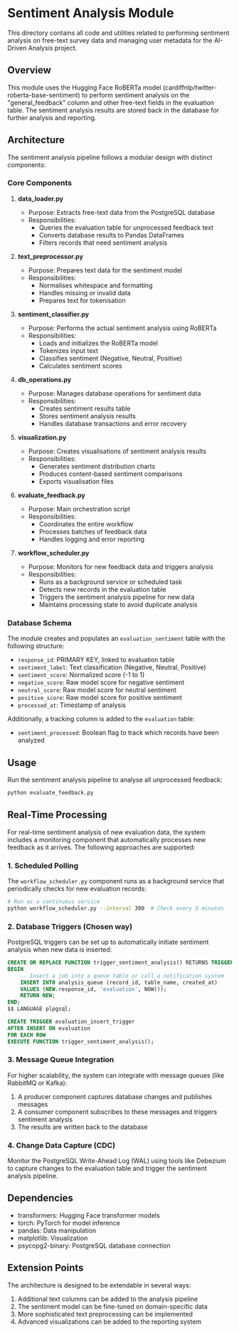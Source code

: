 # Sentiment Analysis Module

This directory contains all code and utilities related to performing sentiment analysis on free-text survey data and managing user metadata for the AI-Driven Analysis project.

## Overview

This module uses the Hugging Face RoBERTa model (cardiffnlp/twitter-roberta-base-sentiment) to perform sentiment analysis on the "general_feedback" column and other free-text fields in the evaluation table. The sentiment analysis results are stored back in the database for further analysis and reporting.

## Architecture

The sentiment analysis pipeline follows a modular design with distinct components:

### Core Components

1. **data_loader.py**
   - Purpose: Extracts free-text data from the PostgreSQL database
   - Responsibilities:
     - Queries the evaluation table for unprocessed feedback text
     - Converts database results to Pandas DataFrames
     - Filters records that need sentiment analysis

2. **text_preprocessor.py**
   - Purpose: Prepares text data for the sentiment model
   - Responsibilities:
     - Normalises whitespace and formatting
     - Handles missing or invalid data
     - Prepares text for tokenisation

3. **sentiment_classifier.py**
   - Purpose: Performs the actual sentiment analysis using RoBERTa
   - Responsibilities:
     - Loads and initializes the RoBERTa model
     - Tokenizes input text
     - Classifies sentiment (Negative, Neutral, Positive)
     - Calculates sentiment scores

4. **db_operations.py**
   - Purpose: Manages database operations for sentiment data
   - Responsibilities:
     - Creates sentiment results table
     - Stores sentiment analysis results
     - Handles database transactions and error recovery

5. **visualization.py**
   - Purpose: Creates visualisations of sentiment analysis results
   - Responsibilities:
     - Generates sentiment distribution charts
     - Produces content-based sentiment comparisons
     - Exports visualisation files

6. **evaluate_feedback.py**
   - Purpose: Main orchestration script
   - Responsibilities:
     - Coordinates the entire workflow
     - Processes batches of feedback data
     - Handles logging and error reporting

7. **workflow_scheduler.py**
   - Purpose: Monitors for new feedback data and triggers analysis
   - Responsibilities:
     - Runs as a background service or scheduled task
     - Detects new records in the evaluation table
     - Triggers the sentiment analysis pipeline for new data
     - Maintains processing state to avoid duplicate analysis

### Database Schema

The module creates and populates an `evaluation_sentiment` table with the following structure:

- `response_id`: PRIMARY KEY, linked to evaluation table
- `sentiment_label`: Text classification (Negative, Neutral, Positive)
- `sentiment_score`: Normalized score (-1 to 1)
- `negative_score`: Raw model score for negative sentiment
- `neutral_score`: Raw model score for neutral sentiment
- `positive_score`: Raw model score for positive sentiment
- `processed_at`: Timestamp of analysis

Additionally, a tracking column is added to the `evaluation` table:

- `sentiment_processed`: Boolean flag to track which records have been analyzed

## Usage

Run the sentiment analysis pipeline to analyse all unprocessed feedback:

```bash
python evaluate_feedback.py
```

## Real-Time Processing

For real-time sentiment analysis of new evaluation data, the system includes a monitoring component that automatically processes new feedback as it arrives. The following approaches are supported:

### 1. Scheduled Polling

The `workflow_scheduler.py` component runs as a background service that periodically checks for new evaluation records:

```bash
# Run as a continuous service
python workflow_scheduler.py --interval 300  # Check every 5 minutes
```

### 2. Database Triggers (Chosen way)

PostgreSQL triggers can be set up to automatically initiate sentiment analysis when new data is inserted:

```sql
CREATE OR REPLACE FUNCTION trigger_sentiment_analysis() RETURNS TRIGGER AS $$
BEGIN
    -- Insert a job into a queue table or call a notification system
    INSERT INTO analysis_queue (record_id, table_name, created_at)
    VALUES (NEW.response_id, 'evaluation', NOW());
    RETURN NEW;
END;
$$ LANGUAGE plpgsql;

CREATE TRIGGER evaluation_insert_trigger
AFTER INSERT ON evaluation
FOR EACH ROW
EXECUTE FUNCTION trigger_sentiment_analysis();
```

### 3. Message Queue Integration

For higher scalability, the system can integrate with message queues (like RabbitMQ or Kafka):

1. A producer component captures database changes and publishes messages
2. A consumer component subscribes to these messages and triggers sentiment analysis
3. The results are written back to the database

### 4. Change Data Capture (CDC)

Monitor the PostgreSQL Write-Ahead Log (WAL) using tools like Debezium to capture changes to the evaluation table and trigger the sentiment analysis pipeline.

## Dependencies

- transformers: Hugging Face transformer models
- torch: PyTorch for model inference
- pandas: Data manipulation
- matplotlib: Visualization
- psycopg2-binary: PostgreSQL database connection

## Extension Points

The architecture is designed to be extendable in several ways:

1. Additional text columns can be added to the analysis pipeline
2. The sentiment model can be fine-tuned on domain-specific data
3. More sophisticated text preprocessing can be implemented
4. Advanced visualizations can be added to the reporting system

